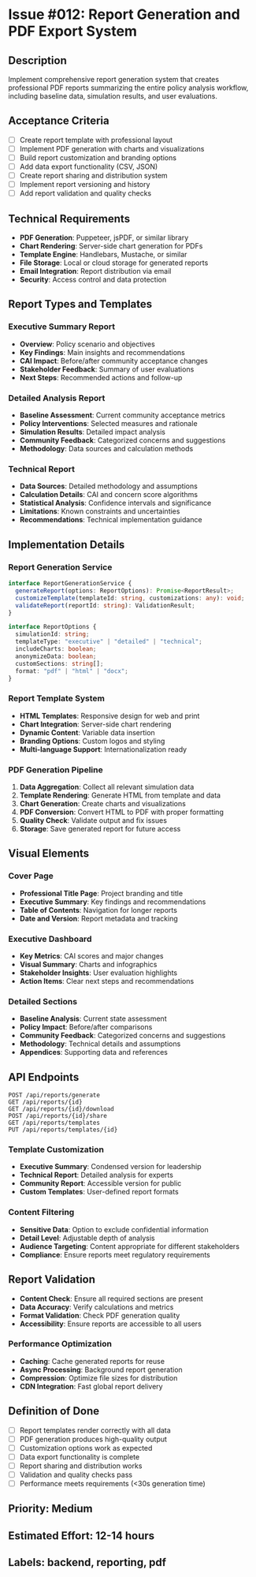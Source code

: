 # Issue #012: Report Generation and PDF Export System

## Description

Implement comprehensive report generation system that creates professional PDF reports summarizing the entire policy analysis workflow, including baseline data, simulation results, and user evaluations.

## Acceptance Criteria

- [ ] Create report template with professional layout
- [ ] Implement PDF generation with charts and visualizations
- [ ] Build report customization and branding options
- [ ] Add data export functionality (CSV, JSON)
- [ ] Create report sharing and distribution system
- [ ] Implement report versioning and history
- [ ] Add report validation and quality checks

## Technical Requirements

- **PDF Generation**: Puppeteer, jsPDF, or similar library
- **Chart Rendering**: Server-side chart generation for PDFs
- **Template Engine**: Handlebars, Mustache, or similar
- **File Storage**: Local or cloud storage for generated reports
- **Email Integration**: Report distribution via email
- **Security**: Access control and data protection

## Report Types and Templates

### Executive Summary Report

- **Overview**: Policy scenario and objectives
- **Key Findings**: Main insights and recommendations
- **CAI Impact**: Before/after community acceptance changes
- **Stakeholder Feedback**: Summary of user evaluations
- **Next Steps**: Recommended actions and follow-up

### Detailed Analysis Report

- **Baseline Assessment**: Current community acceptance metrics
- **Policy Interventions**: Selected measures and rationale
- **Simulation Results**: Detailed impact analysis
- **Community Feedback**: Categorized concerns and suggestions
- **Methodology**: Data sources and calculation methods

### Technical Report

- **Data Sources**: Detailed methodology and assumptions
- **Calculation Details**: CAI and concern score algorithms
- **Statistical Analysis**: Confidence intervals and significance
- **Limitations**: Known constraints and uncertainties
- **Recommendations**: Technical implementation guidance

## Implementation Details

### Report Generation Service

```typescript
interface ReportGenerationService {
  generateReport(options: ReportOptions): Promise<ReportResult>;
  customizeTemplate(templateId: string, customizations: any): void;
  validateReport(reportId: string): ValidationResult;
}

interface ReportOptions {
  simulationId: string;
  templateType: "executive" | "detailed" | "technical";
  includeCharts: boolean;
  anonymizeData: boolean;
  customSections: string[];
  format: "pdf" | "html" | "docx";
}
```

### Report Template System

- **HTML Templates**: Responsive design for web and print
- **Chart Integration**: Server-side chart rendering
- **Dynamic Content**: Variable data insertion
- **Branding Options**: Custom logos and styling
- **Multi-language Support**: Internationalization ready

### PDF Generation Pipeline

1. **Data Aggregation**: Collect all relevant simulation data
2. **Template Rendering**: Generate HTML from template and data
3. **Chart Generation**: Create charts and visualizations
4. **PDF Conversion**: Convert HTML to PDF with proper formatting
5. **Quality Check**: Validate output and fix issues
6. **Storage**: Save generated report for future access

## Visual Elements

### Cover Page

- **Professional Title Page**: Project branding and title
- **Executive Summary**: Key findings and recommendations
- **Table of Contents**: Navigation for longer reports
- **Date and Version**: Report metadata and tracking

### Executive Dashboard

- **Key Metrics**: CAI scores and major changes
- **Visual Summary**: Charts and infographics
- **Stakeholder Insights**: User evaluation highlights
- **Action Items**: Clear next steps and recommendations

### Detailed Sections

- **Baseline Analysis**: Current state assessment
- **Policy Impact**: Before/after comparisons
- **Community Feedback**: Categorized concerns and suggestions
- **Methodology**: Technical details and assumptions
- **Appendices**: Supporting data and references

## API Endpoints

```
POST /api/reports/generate
GET /api/reports/{id}
GET /api/reports/{id}/download
POST /api/reports/{id}/share
GET /api/reports/templates
PUT /api/reports/templates/{id}
```

### Template Customization

- **Executive Summary**: Condensed version for leadership
- **Technical Report**: Detailed analysis for experts
- **Community Report**: Accessible version for public
- **Custom Templates**: User-defined report formats

### Content Filtering

- **Sensitive Data**: Option to exclude confidential information
- **Detail Level**: Adjustable depth of analysis
- **Audience Targeting**: Content appropriate for different stakeholders
- **Compliance**: Ensure reports meet regulatory requirements

## Report Validation

- **Content Check**: Ensure all required sections are present
- **Data Accuracy**: Verify calculations and metrics
- **Format Validation**: Check PDF generation quality
- **Accessibility**: Ensure reports are accessible to all users

### Performance Optimization

- **Caching**: Cache generated reports for reuse
- **Async Processing**: Background report generation
- **Compression**: Optimize file sizes for distribution
- **CDN Integration**: Fast global report delivery

## Definition of Done

- [ ] Report templates render correctly with all data
- [ ] PDF generation produces high-quality output
- [ ] Customization options work as expected
- [ ] Data export functionality is complete
- [ ] Report sharing and distribution works
- [ ] Validation and quality checks pass
- [ ] Performance meets requirements (<30s generation time)

## Priority: Medium

## Estimated Effort: 12-14 hours

## Labels: backend, reporting, pdf

